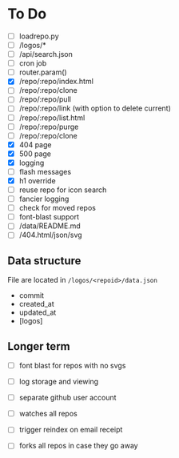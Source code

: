 # To Do

 - [ ] loadrepo.py
 - [ ] /logos/*
 - [ ] /api/search.json
 - [ ] cron job
 - [ ] router.param()
 - [x] /repo/:repo/index.html
 - [ ] /repo/:repo/clone
 - [ ] /repo/:repo/pull
 - [ ] /repo/:repo/link (with option to delete current)
 - [ ] /repo/:repo/list.html
 - [ ] /repo/:repo/purge
 - [ ] /repo/:repo/clone
 - [x] 404 page
 - [x] 500 page
 - [x] logging
 - [ ] flash messages
 - [x] h1 override
 - [ ] reuse repo for icon search
 - [ ] fancier logging
 - [ ] check for moved repos
 - [ ] font-blast support
 - [ ] /data/README.md
 - [ ] /404.html/json/svg
 
## Data structure

File are located in `/logos/<repoid>/data.json`

 * commit
 * created_at
 * updated_at
 * [logos]
 
## Longer term

 - [ ] font blast for repos with no svgs
 - [ ] log storage and viewing

 - [ ] separate github user account
 - [ ] watches all repos
 - [ ] trigger reindex on email receipt
 - [ ] forks all repos in case they go away